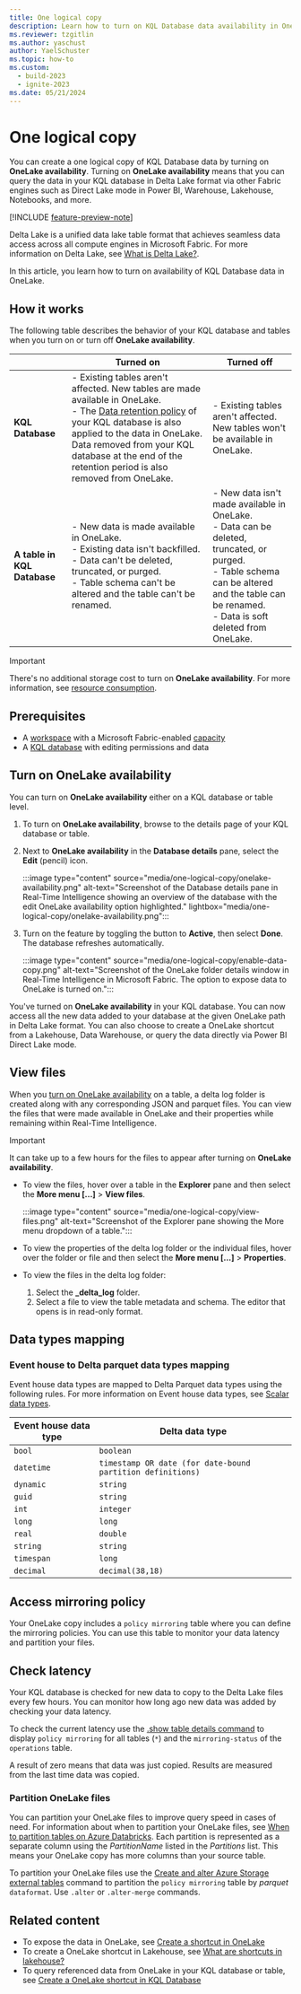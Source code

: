```yaml
---
title: One logical copy
description: Learn how to turn on KQL Database data availability in OneLake.
ms.reviewer: tzgitlin
ms.author: yaschust
author: YaelSchuster
ms.topic: how-to
ms.custom:
  - build-2023
  - ignite-2023
ms.date: 05/21/2024
---
```


# One logical copy

You can create a one logical copy of KQL Database data by turning on **OneLake availability**. Turning on **OneLake availability** means that you can query the data in your KQL database in Delta Lake format via other Fabric engines such as Direct Lake mode in Power BI, Warehouse, Lakehouse, Notebooks, and more.

[!INCLUDE [feature-preview-note](../includes/feature-preview-note.md)]

Delta Lake is a unified data lake table format that achieves seamless data access across all compute engines in Microsoft Fabric. For more information on Delta Lake, see [What is Delta Lake?](/azure/synapse-analytics/spark/apache-spark-what-is-delta-lake).

In this article, you learn how to turn on availability of KQL Database data in OneLake.

## How it works

The following table describes the behavior of your KQL database and tables when you  turn on or turn off **OneLake availability**.

| | Turned on|Turned off|
|------|---------|--------|
|**KQL Database**| - Existing tables aren't affected. New tables are made available in OneLake. <br/> - The [Data retention policy](data-policies.md#data-retention-policy) of your KQL database is also applied to the data in OneLake. Data removed from your KQL database at the end of the retention period is also removed from OneLake. | - Existing tables aren't affected. New tables won't be available in OneLake. |
|**A table in KQL Database**| - New data is made available in OneLake. <br/> - Existing data isn't backfilled. <br/> - Data can't be deleted, truncated, or purged. <br/> - Table schema can't be altered and the table can't be renamed. | - New data isn't made available in OneLake. <br/> - Data can be deleted, truncated, or purged. <br/> - Table schema can be altered and the table can be renamed. <br/> - Data is soft deleted from OneLake.|

> [!IMPORTANT]
> There's no additional storage cost to turn on **OneLake availability**. For more information, see [resource consumption](kql-database-consumption.md#storage-billing).

## Prerequisites

* A [workspace](../get-started/create-workspaces.md) with a Microsoft Fabric-enabled [capacity](../enterprise/licenses.md#capacity)
* A [KQL database](create-database.md) with editing permissions and data

## Turn on OneLake availability

You can turn on **OneLake availability** either on a KQL database or table level.

1. To turn on **OneLake availability**, browse to the details page of your KQL database or table.
1. Next to **OneLake availability** in the **Database details** pane, select the **Edit** (pencil) icon.

    :::image type="content" source="media/one-logical-copy/onelake-availability.png" alt-text="Screenshot of the Database details pane in Real-Time Intelligence showing an overview of the database with the edit OneLake availability option highlighted." lightbox="media/one-logical-copy/onelake-availability.png":::

1. Turn on the feature by toggling the button to **Active**, then select **Done**. The database refreshes automatically.

    :::image type="content" source="media/one-logical-copy/enable-data-copy.png" alt-text="Screenshot of the OneLake folder details window in Real-Time Intelligence in Microsoft Fabric. The option to expose data to OneLake is turned on.":::

You've turned on **OneLake availability** in your KQL database. You can now access all the new data added to your database at the given OneLake path in Delta Lake format. You can also choose to create a OneLake shortcut from a Lakehouse, Data Warehouse, or query the data directly via Power BI Direct Lake mode.

## View files

When you [turn on OneLake availability](#turn-on-onelake-availability) on a table, a delta log folder is created along with any corresponding JSON and parquet files. You can view the files that were made available in OneLake and their properties while remaining within Real-Time Intelligence.

> [!IMPORTANT]
> It can take up to a few hours for the files to appear after turning on **OneLake availability**.

* To view the files, hover over a table in the **Explorer** pane and then select the **More menu [...]** > **View files**.

    :::image type="content" source="media/one-logical-copy/view-files.png" alt-text="Screenshot of the Explorer pane showing the More menu dropdown of a table.":::

* To view the properties of the delta log folder or the individual files, hover over the folder or file and then select the **More menu [...]** > **Properties**.

* To view the files in the delta log folder:

    1. Select the **_delta_log** folder.
    1. Select a file to view the table metadata and schema. The editor that opens is in read-only format.

## Data types mapping

### Event house to Delta parquet data types mapping

 Event house data types are mapped to Delta Parquet data types using the following rules. For more information on Event house data types, see [Scalar data types](/azure/data-explorer/kusto/query/scalar-data-types/index?context=/fabric/context/context-rta&pivots=fabric).

| Event house data type | Delta data type |
| --------------- | -----------------|
| `bool`     | `boolean` |
| `datetime` | `timestamp OR date (for date-bound partition definitions)` |
| `dynamic`  | `string` |
| `guid` | `string` |
| `int` | `integer` |
| `long` | `long` |
| `real` | `double` |
| `string` | `string` |
| `timespan` | `long` |
| `decimal` | `decimal(38,18)` |

## Access mirroring policy

Your OneLake copy includes a `policy mirroring` table where you can define the mirroring policies. You can use this table to monitor your data latency and partition your files.

## Check latency

Your KQL database is checked for new data to copy to the Delta Lake files every few hours. You can monitor how long ago new data was added by checking your data latency.

To check the current latency use the [.show table details command](/azure/data-explorer/kusto/management/show-table-details-command?context=/fabric/context/context-rta&pivots=fabric) to display `policy mirroring` for all tables (`*`) and the `mirroring-status` of the `operations` table.

A result of zero means that data was just copied. Results are measured from the last time data was copied.

### Partition OneLake files

You can partition your OneLake files to improve query speed in cases of need. For information about when to partition your OneLake files, see [When to partition tables on Azure Databricks](/azure/databricks/tables/partitions). Each partition is represented as a separate column using the *PartitionName* listed in the *Partitions* list. This means your OneLake copy has more columns than your source table.

To partition your OneLake files use the [Create and alter Azure Storage external tables](/azure/data-explorer/kusto/management/external-tables-azure-storage?context=/fabric/context/context-rta&pivots=fabric) command to partition the `policy mirroring` table by *parquet* `dataformat`. Use `.alter` or `.alter-merge` commands.

## Related content

* To expose the data in OneLake, see [Create a shortcut in OneLake](../onelake/create-onelake-shortcut.md)
* To create a OneLake shortcut in Lakehouse, see [What are shortcuts in lakehouse?](../data-engineering/lakehouse-shortcuts.md)
* To query referenced data from OneLake in your KQL database or table, see [Create a OneLake shortcut in KQL Database](onelake-shortcuts.md?tab=onelake-shortcut)
